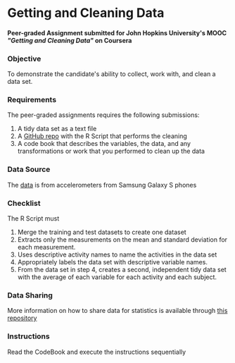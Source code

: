 # Getting and Cleaning Data
#### Peer-graded Assignment submitted for John Hopkins University's MOOC *"Getting and Cleaning Data"* on Coursera

### Objective
To demonstrate the candidate's ability to collect, work with, and clean a data set.

### Requirements
The peer-graded assignments requires the following submissions:
1. A tidy data set as a text file
2. A [GitHub repo](https://github.com/nadeemnajeeb/gettingandcleaningdata) with the R Script that performs the cleaning
3. A code book that describes the variables, the data, and any transformations or work that you performed to clean up the data

### Data Source
The [data](https://d396qusza40orc.cloudfront.net/getdata%2Fprojectfiles%2FUCI%20HAR%20Dataset.zip) is from accelerometers from Samsung Galaxy S phones

### Checklist
The R Script must
1. Merge the training and test datasets to create one dataset
2. Extracts only the measurements on the mean and standard deviation for each measurement.
3. Uses descriptive activity names to name the activities in the data set
4. Appropriately labels the data set with descriptive variable names.
5. From the data set in step 4, creates a second, independent tidy data set with the average of each variable for each activity and each subject.

### Data Sharing
More information on how to share data for statistics is available through [this repository](https://github.com/nadeemnajeeb/datasharing)

### Instructions
Read the CodeBook and execute the instructions sequentially


